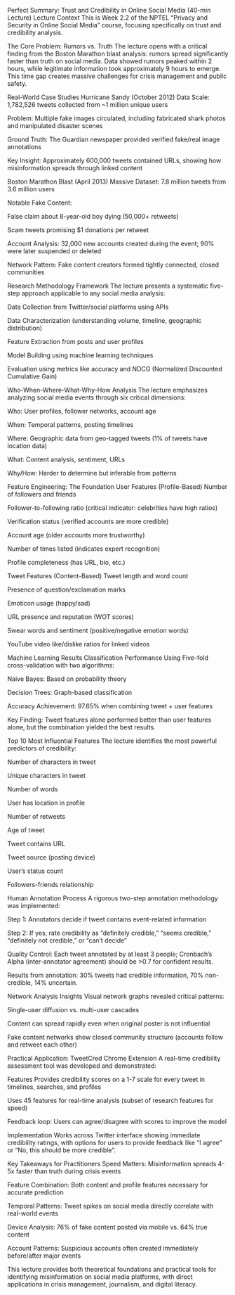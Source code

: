 Perfect Summary: Trust and Credibility in Online Social Media (40-min
Lecture) Lecture Context This is Week 2.2 of the NPTEL “Privacy and
Security in Online Social Media” course, focusing specifically on trust
and credibility analysis.​

The Core Problem: Rumors vs. Truth The lecture opens with a critical
finding from the Boston Marathon blast analysis: rumors spread
significantly faster than truth on social media. Data showed rumors
peaked within 2 hours, while legitimate information took approximately 9
hours to emerge. This time gap creates massive challenges for crisis
management and public safety.​

Real-World Case Studies Hurricane Sandy (October 2012) Data Scale:
1,782,526 tweets collected from ~1 million unique users​

Problem: Multiple fake images circulated, including fabricated shark
photos and manipulated disaster scenes​

Ground Truth: The Guardian newspaper provided verified fake/real image
annotations​

Key Insight: Approximately 600,000 tweets contained URLs, showing how
misinformation spreads through linked content​

Boston Marathon Blast (April 2013) Massive Dataset: 7.8 million tweets
from 3.6 million users​

Notable Fake Content:

False claim about 8-year-old boy dying (50,000+ retweets)​

Scam tweets promising $1 donations per retweet​

Account Analysis: 32,000 new accounts created during the event; 90% were
later suspended or deleted​

Network Pattern: Fake content creators formed tightly connected, closed
communities​

Research Methodology Framework The lecture presents a systematic
five-step approach applicable to any social media analysis:​

Data Collection from Twitter/social platforms using APIs

Data Characterization (understanding volume, timeline, geographic
distribution)

Feature Extraction from posts and user profiles

Model Building using machine learning techniques

Evaluation using metrics like accuracy and NDCG (Normalized Discounted
Cumulative Gain)​

Who-When-Where-What-Why-How Analysis The lecture emphasizes analyzing
social media events through six critical dimensions:​

Who: User profiles, follower networks, account age

When: Temporal patterns, posting timelines

Where: Geographic data from geo-tagged tweets (1% of tweets have
location data)​

What: Content analysis, sentiment, URLs

Why/How: Harder to determine but inferable from patterns

Feature Engineering: The Foundation User Features (Profile-Based) Number
of followers and friends

Follower-to-following ratio (critical indicator: celebrities have high
ratios)​

Verification status (verified accounts are more credible)​

Account age (older accounts more trustworthy)​

Number of times listed (indicates expert recognition)​

Profile completeness (has URL, bio, etc.)​

Tweet Features (Content-Based) Tweet length and word count

Presence of question/exclamation marks

Emoticon usage (happy/sad)

URL presence and reputation (WOT scores)​

Swear words and sentiment (positive/negative emotion words)​

YouTube video like/dislike ratios for linked videos​

Machine Learning Results Classification Performance Using Five-fold
cross-validation with two algorithms:​

Naive Bayes: Based on probability theory

Decision Trees: Graph-based classification

Accuracy Achievement: 97.65% when combining tweet + user features​

Key Finding: Tweet features alone performed better than user features
alone, but the combination yielded the best results.​

Top 10 Most Influential Features The lecture identifies the most
powerful predictors of credibility:​

Number of characters in tweet

Unique characters in tweet

Number of words

User has location in profile

Number of retweets

Age of tweet

Tweet contains URL

Tweet source (posting device)

User’s status count

Followers-friends relationship

Human Annotation Process A rigorous two-step annotation methodology was
implemented:​

Step 1: Annotators decide if tweet contains event-related information

Step 2: If yes, rate credibility as “definitely credible,” “seems
credible,” “definitely not credible,” or “can’t decide”

Quality Control: Each tweet annotated by at least 3 people; Cronbach’s
Alpha (inter-annotator agreement) should be >0.7 for confident results.​

Results from annotation: 30% tweets had credible information, 70%
non-credible, 14% uncertain.​

Network Analysis Insights Visual network graphs revealed critical
patterns:​

Single-user diffusion vs. multi-user cascades

Content can spread rapidly even when original poster is not influential

Fake content networks show closed community structure (accounts follow
and retweet each other)​

Practical Application: TweetCred Chrome Extension A real-time
credibility assessment tool was developed and demonstrated:​

Features Provides credibility scores on a 1-7 scale for every tweet in
timelines, searches, and profiles​

Uses 45 features for real-time analysis (subset of research features for
speed)​

Feedback loop: Users can agree/disagree with scores to improve the model​

Implementation Works across Twitter interface showing immediate
credibility ratings, with options for users to provide feedback like “I
agree” or “No, this should be more credible”.​

Key Takeaways for Practitioners Speed Matters: Misinformation spreads
4-5x faster than truth during crisis events​

Feature Combination: Both content and profile features necessary for
accurate prediction​

Temporal Patterns: Tweet spikes on social media directly correlate with
real-world events​

Device Analysis: 76% of fake content posted via mobile vs. 64% true
content​

Account Patterns: Suspicious accounts often created immediately
before/after major events​

This lecture provides both theoretical foundations and practical tools
for identifying misinformation on social media platforms, with direct
applications in crisis management, journalism, and digital literacy.
